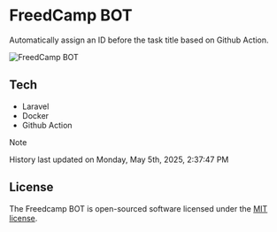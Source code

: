 # FreedCamp BOT

Automatically assign an ID before the task title based on Github Action.

![FreedCamp BOT](https://repository-images.githubusercontent.com/737932867/7d34798b-2680-471c-b089-a78a718d3d6a)

## Tech

- Laravel
- Docker
- Github Action

> [!NOTE]  
> History last updated on Monday, May 5th, 2025, 2:37:47 PM

## License

The Freedcamp BOT is open-sourced software licensed under the [MIT license](https://opensource.org/licenses/MIT).
